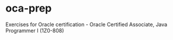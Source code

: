# oca-prep

Exercises for Oracle certification - Oracle Certified Associate, Java Programmer I (1Z0-808)